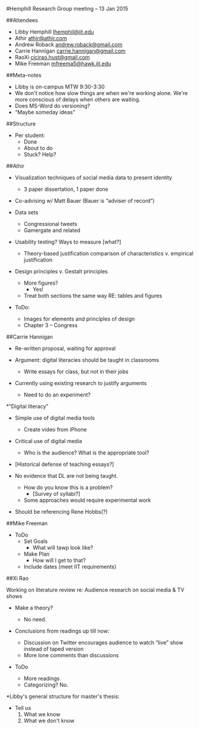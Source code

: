 
#Hemphill Research Group meeting &ndash; 13 Jan 2015

##Attendees
* Libby Hemphill <lhemphil@iit.edu>
* Athir <athir@athir.com>
* Andrew Roback <andrew.roback@gmail.com>
* Carrie Hannigan <carrie.hannigan@gmail.com>
* RaoXi <cicirao.hust@gmail.com>
* Mike Freeman <mfreema5@hawk.iit.edu>


##Meta-notes

* Libby is on-campus MTW 9:30-3:30
* We don't notice how slow things are when we're working alone.  We're more conscious of delays when others are waiting.
* Does MS-Word do versioning?
* “Maybe someday ideas”

##Structure

* Per student:
  * Done
  * About to do
  * Stuck?  Help?

##Athir

* Visualization techniques of social media data to present identity
  * 3 paper dissertation, 1 paper done

* Co-advising w/ Matt Bauer (Bauer is “adviser of record”)

* Data sets
  * Congressional tweets
  * Gamergate and related

* Usability testing?  Ways to measure [what?]
  * Theory-based justification comparison of characteristics v. empirical justification

* Design principles v. Gestalt principles
  * More figures?
    * Yes!
  * Treat both sections the same way RE: tables and figures

* ToDo:
  * Images for elements and principles of design
  * Chapter 3 – Congress

##Carrie Hannigan

* Re-written proposal, waiting for approval

* Argument: digital literacies should be taught in classrooms
  * Write essays for class, but not in their jobs

* Currently using existing research to justify arguments
  * Need to do an experiment?

*“Digital literacy”
  * Simple use of digital media tools
    * Create video from iPhone
  * Critical use of digital media
    * Who is the audience?  What is the appropriate tool?

* [Historical defense of teaching essays?]

* No evidence that DL are not being taught.
  * How do you know this is a problem?
    * [Survey of syllabi?]
  * Some approaches would require experimental work

* Should be referencing Rene Hobbs(?)

##Mike Freeman

* ToDo
  * Set Goals
    * What will tawp look like?
  * Make Plan
    * How will I get to that?
  * Include dates (meet IIT requirements)

##Xi Rao

Working on literature review re: Audience research on social media & TV shows

* Make a theory?
  * No need.

* Conclusions from readings up till now:
  * Discussion on Twitter encourages audience to watch “live” show instead of taped version
  * More lone comments than discussions

* ToDo
  * More readings
  * Categorizing?  No.

*Libby's general structure for master's thesis:
  * Tell us
    1. What we know
    2. What we don't know










